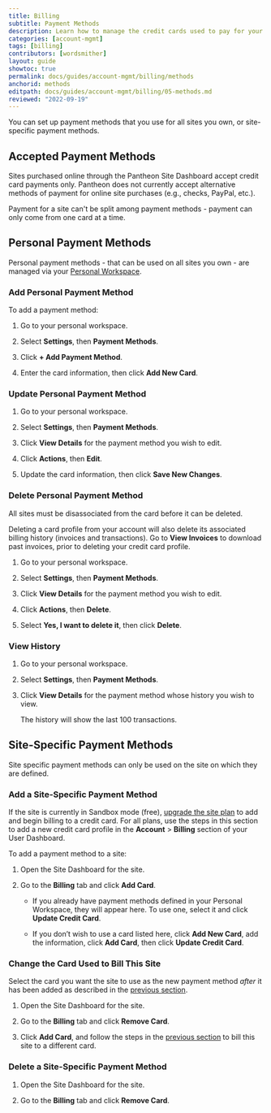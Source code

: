 ```yaml
---
title: Billing
subtitle: Payment Methods
description: Learn how to manage the credit cards used to pay for your account.
categories: [account-mgmt]
tags: [billing]
contributors: [wordsmither]
layout: guide
showtoc: true
permalink: docs/guides/account-mgmt/billing/methods
anchorid: methods
editpath: docs/guides/account-mgmt/billing/05-methods.md
reviewed: "2022-09-19"
---
```


You can set up payment methods that you use for all sites you own, or site-specific payment methods.


## Accepted Payment Methods

Sites purchased online through the Pantheon Site Dashboard accept credit card payments only. Pantheon does not currently accept alternative methods of payment for online site purchases (e.g., checks, PayPal, etc.).

<Alert title="Note" type="info" >

Payment for a site can't be split among payment methods - payment can only come from one card at a time.


</Alert>

## Personal Payment Methods

Personal payment methods - that can be used on all sites you own - are managed via your [Personal Workspace](/guides/account-mgmt/account/workspace).

### Add Personal Payment Method

To add a payment method:

1. Go to your personal workspace.

1. Select **Settings**, then **Payment Methods**.

1. Click **+ Add Payment Method**. 

1. Enter the card information, then click **Add New Card**.


### Update Personal Payment Method

1. Go to your personal workspace.

1. Select **Settings**, then **Payment Methods**.

1. Click **View Details** for the payment method you wish to edit.

1. Click **Actions**, then **Edit**.

1. Update the card information, then click **Save New Changes**.

### Delete Personal Payment Method

All sites must be disassociated from the card before it can be deleted.

<Alert title="Warning" type="danger">

Deleting a card profile from your account will also delete its associated billing history (invoices and transactions). Go to **View Invoices** to download past invoices, prior to deleting your credit card profile.

</Alert>

1. Go to your personal workspace.

1. Select **Settings**, then **Payment Methods**.

1. Click **View Details** for the payment method you wish to edit.

1. Click **Actions**, then **Delete**.

1. Select **Yes, I want to delete it**, then click **Delete**.


### View History

1. Go to your personal workspace.

1. Select **Settings**, then **Payment Methods**.

1. Click **View Details** for the payment method whose history you wish to view.

   The history will show the last 100 transactions.


## Site-Specific Payment Methods

Site specific payment methods can only be used on the site on which they are defined.

### Add a Site-Specific Payment Method

If the site is currently in Sandbox mode (free), [upgrade the site plan](/guides/launch/plans/) to add and begin billing to a credit card. For all plans, use the steps in this section to add a new credit card profile in the **<span class="glyphicons glyphicons-cogwheel"></span> Account** > **Billing** section of your User Dashboard.


To add a payment method to a site:

1. Open the Site Dashboard for the site.

1. Go to the **Billing** tab and click **Add Card**.

   - If you already have payment methods defined in your Personal Workspace, they will appear here.  To use one, select it and click **Update Credit Card**.

   - If you don’t wish to use a card listed here, click **Add New Card**, add the information, click **Add Card**, then click **Update Credit Card**.

### Change the Card Used to Bill This Site

Select the card you want the site to use as the new payment method _after_ it has been added as described in the [previous section](#add-new-credit-card).

1. Open the Site Dashboard for the site.

1. Go to the **Billing** tab and click **Remove Card**.

1. Click **Add Card**, and follow the steps in the [previous section](#add-new-credit-card) to bill this site to a different card.

### Delete a Site-Specific Payment Method

1. Open the Site Dashboard for the site.

1. Go to the **Billing** tab and click **Remove Card**.